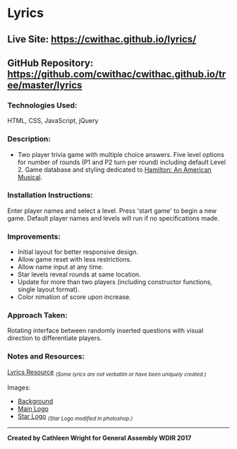 # Lyrics

## Live Site: https://cwithac.github.io/lyrics/

## GitHub Repository: https://github.com/cwithac/cwithac.github.io/tree/master/lyrics

### Technologies Used:
HTML, CSS, JavaScript, jQuery

### Description:
- Two player trivia game with multiple choice answers.  Five level options for number of rounds (P1 and P2 turn per round) including default Level 2.  Game database and styling dedicated to [Hamilton: An American Musical](https://en.wikipedia.org/wiki/Hamilton_(musical)).

### Installation Instructions:

Enter player names and select a level.  Press 'start game' to begin a new game.  Default player names and levels will run if no specifications made.

### Improvements:
- Initial layout for better responsive design.  
- Allow game reset with less restrictions.
- Allow name input at any time.
- Star levels reveal rounds at same location.
- Update for more than two players (including constructor functions, single layout format).
- Color nimation of score upon increase.

### Approach Taken:

Rotating interface between randomly inserted questions with visual direction to differentiate players.  

### Notes and Resources:

[Lyrics Resource](https://genius.com/albums/Lin-manuel-miranda/Hamilton-original-broadway-cast-recording) <sub>*(Some lyrics are not verbatim or have been uniquely created.)*</sub>

Images:

- [Background](http://4.bp.blogspot.com/-LVTcDP8579o/VyJ-xprNNiI/AAAAAAAABIA/v4z_45jQWxsAbVSCrqVDYvboeNOBiUWCgCK4B/s1600/medium%2BORIGINAL%2B1400%2Bx%2B842.jpg)
- [Main Logo](http://www.stickpng.com/img/miscellaneous/shows/hamilton-star-logo)
- [Star Logo](http://cdn.spotcointeractive.com/websites/hamilton/_img/keyart-bottom.png) <sub>*(Star Logo modified in photoshop.)*</sub>

______

**Created by Cathleen Wright for General Assembly WDIR 2017**
